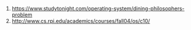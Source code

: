 1. https://www.studytonight.com/operating-system/dining-philosophers-problem
2. http://www.cs.rpi.edu/academics/courses/fall04/os/c10/

